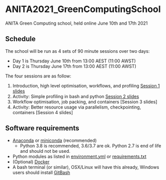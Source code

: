 # ANITA2021_GreenComputingSchool
ANITA Green Computing school, held online June 10th and 17th 2021

## Schedule

The school will be run as 4 sets of 90 minute sessions over two days:
- Day 1 is Thursday June 10th from 13:00 AEST (11:00 AWST)
- Day 2 is Thursday June 17th from 13:00 AEST (11:00 AWST)

The four sessions are as follow:
1. Introduction, high level optimisation, workflows, and profiling [Session 1 slides](https://tinyurl.com/anita-workshop-s1)
2. Activity: Simple profiling in bash and python [Session 2 slides](https://docs.google.com/presentation/d/1HPWK5KICxM_kv5qFUU4_fH0LPiar_b0Vsa0Ld6dgUzw/edit?usp=sharing)
4. Workflow optimisation, job packing, and containers [Session 3 slides]
5. Activity: Better resource usage via parallelism, checkpointing, containers [Session 4 slides]


## Software requirements
- [Anaconda](https://www.anaconda.com/distribution/#download-section) or [miniconda](https://docs.conda.io/en/latest/miniconda.html) (recommended)
  - Python 3.8 is recommended, 3.6/3.7 are ok. Python 2.7 is end of life and should not be used.
- Python modules as listed in [environment.yml](environment.yml) or [requirements.txt](requirements.txt)
- (Optional) [Docker](https://www.docker.com/products/docker-app)
- A bash terminal (or similar), OSX/Linux will have this already, Windows users should install [GitBash](https://gitforwindows.org/)

